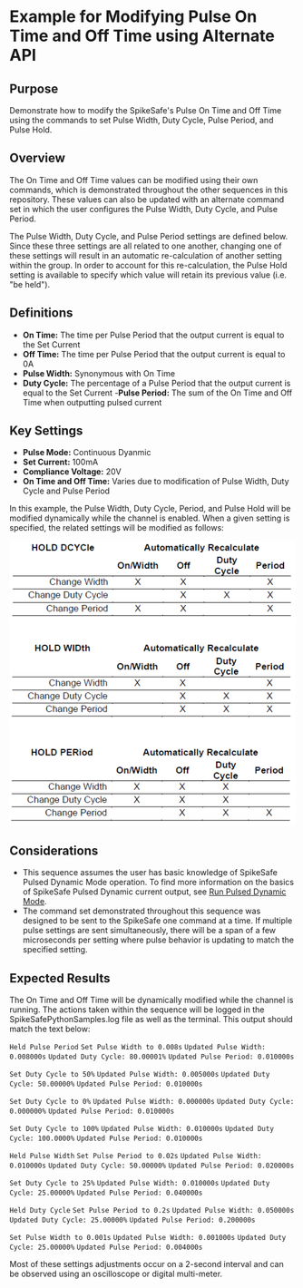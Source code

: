 # Example for Modifying Pulse On Time and Off Time using Alternate API

## Purpose
Demonstrate how to modify the SpikeSafe's Pulse On Time and Off Time using the commands to set Pulse Width, Duty Cycle, Pulse Period, and Pulse Hold. 

## Overview 
The On Time and Off Time values can be modified using their own commands, which is demonstrated throughout the other sequences in this repository. These values can also be updated with an alternate command set in which the user configures the Pulse Width, Duty Cycle, and Pulse Period.

The Pulse Width, Duty Cycle, and Pulse Period settings are defined below. Since these three settings are all related to one another, changing one of these settings will result in an automatic re-calculation of another setting within the group. In order to account for this re-calculation, the Pulse Hold setting is available to specify which value will retain its previous value (i.e. "be held").

## Definitions
- **On Time:** The time per Pulse Period that the output current is equal to the Set Current
- **Off Time:** The time per Pulse Period that the output current is equal to 0A
- **Pulse Width:** Synonymous with On Time
- **Duty Cycle:** The percentage of a Pulse Period that the output current is equal to the Set Current
-**Pulse Period:** The sum of the On Time and Off Time when outputting pulsed current

## Key Settings
- **Pulse Mode:** Continuous Dyanmic
- **Set Current:** 100mA
- **Compliance Voltage:** 20V
- **On Time and Off Time:** Varies due to modification of Pulse Width, Duty Cycle and Pulse Period

In this example, the Pulse Width, Duty Cycle, Period, and Pulse Hold will be modified dynamically while the channel is enabled. When a given setting is specified, the related settings will be modified as follows:

![](pulse_hold_modification_table.png)

## Considerations
- This sequence assumes the user has basic knowledge of SpikeSafe Pulsed Dynamic Mode operation. To find more information on the basics of SpikeSafe Pulsed Dynamic current output, see [Run Pulsed Dynamic Mode](../../run_spikesafe_operating_modes/run_pulsed/README.md#run%20pulsed%20dynamic%20mode).
- The command set demonstrated throughout this sequence was designed to be sent to the SpikeSafe one command at a time. If multiple pulse settings are sent simultaneously, there will be a span of a few microseconds per setting where pulse behavior is updating to match the specified setting.

## Expected Results
The On Time and Off Time will be dynamically modified while the channel is running. The actions taken within the sequence will be logged in the SpikeSafePythonSamples.log file as well as the terminal. This output should match the text below:

`Held Pulse Period`
`Set Pulse Width to 0.008s`
`Updated Pulse Width: 0.008000s`
`Updated Duty Cycle: 80.00001%`
`Updated Pulse Period: 0.010000s`

`Set Duty Cycle to 50%`
`Updated Pulse Width: 0.005000s`
`Updated Duty Cycle: 50.00000%`
`Updated Pulse Period: 0.010000s`

`Set Duty Cycle to 0%`
`Updated Pulse Width: 0.000000s`
`Updated Duty Cycle: 0.000000%`
`Updated Pulse Period: 0.010000s`

`Set Duty Cycle to 100%`
`Updated Pulse Width: 0.010000s`
`Updated Duty Cycle: 100.0000%`
`Updated Pulse Period: 0.010000s`

`Held Pulse Width`
`Set Pulse Period to 0.02s`
`Updated Pulse Width: 0.010000s`
`Updated Duty Cycle: 50.00000%`
`Updated Pulse Period: 0.020000s`

`Set Duty Cycle to 25%`
`Updated Pulse Width: 0.010000s`
`Updated Duty Cycle: 25.00000%`
`Updated Pulse Period: 0.040000s`

`Held Duty Cycle`
`Set Pulse Period to 0.2s`
`Updated Pulse Width: 0.050000s`
`Updated Duty Cycle: 25.00000%`
`Updated Pulse Period: 0.200000s`

`Set Pulse Width to 0.001s`
`Updated Pulse Width: 0.001000s`
`Updated Duty Cycle: 25.00000%`
`Updated Pulse Period: 0.004000s`

Most of these settings adjustments occur on a 2-second interval and can be observed using an oscilloscope or digital multi-meter.